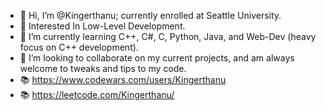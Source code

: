 - 👋 Hi, I’m @Kingerthanu; currently enrolled at Seattle University.
- 👀 Interested In Low-Level Development.
- 🌱 I’m currently learning C++, C#, C, Python, Java, and Web-Dev (heavy focus on C++ development).
- 💞️ I’m looking to collaborate on my current projects, and am always welcome to tweaks and tips to my code.
- 📚 https://www.codewars.com/users/Kingerthanu
- 📚 https://leetcode.com/Kingerthanu/
<!---
Kingerthanu/Kingerthanu is a ✨ special ✨ repository because its `README.md` (this file) appears on your GitHub profile.
You can click the Preview link to take a look at your changes.
--->
